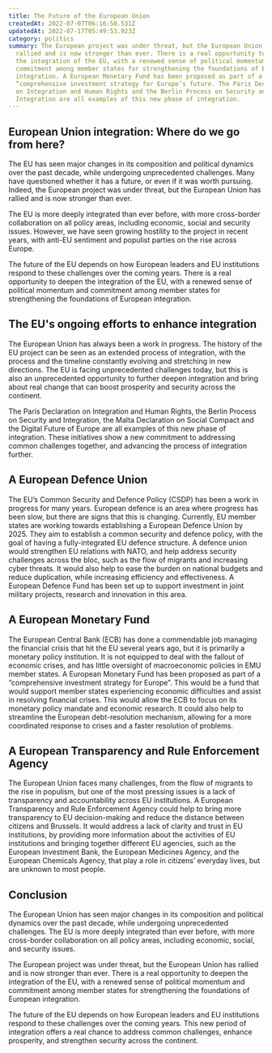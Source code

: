 ```yaml
---
title: The Future of the European Union
createdAt: 2022-07-07T06:16:50.531Z
updatedAt: 2022-07-17T05:49:53.923Z
category: politics
summary: The European project was under threat, but the European Union has
  rallied and is now stronger than ever. There is a real opportunity to deepen
  the integration of the EU, with a renewed sense of political momentum and
  commitment among member states for strengthening the foundations of European
  integration. A European Monetary Fund has been proposed as part of a
  “comprehensive investment strategy for Europe’s future. The Paris Declaration
  on Integration and Human Rights and the Berlin Process on Security and
  Integration are all examples of this new phase of integration.
---
```


## European Union integration: Where do we go from here?

The EU has seen major changes in its composition and political dynamics over the past decade, while undergoing unprecedented challenges. Many have questioned whether it has a future, or even if it was worth pursuing. Indeed, the European project was under threat, but the European Union has rallied and is now stronger than ever.

The EU is more deeply integrated than ever before, with more cross-border collaboration on all policy areas, including economic, social and security issues. However, we have seen growing hostility to the project in recent years, with anti-EU sentiment and populist parties on the rise across Europe.

The future of the EU depends on how European leaders and EU institutions respond to these challenges over the coming years. There is a real opportunity to deepen the integration of the EU, with a renewed sense of political momentum and commitment among member states for strengthening the foundations of European integration.

## The EU's ongoing efforts to enhance integration

The European Union has always been a work in progress. The history of the EU project can be seen as an extended process of integration, with the process and the timeline constantly evolving and stretching in new directions.
The EU is facing unprecedented challenges today, but this is also an unprecedented opportunity to further deepen integration and bring about real change that can boost prosperity and security across the continent.

The Paris Declaration on Integration and Human Rights, the Berlin Process on Security and Integration, the Malta Declaration on Social Compact and the Digital Future of Europe are all examples of this new phase of integration. These initiatives show a new commitment to addressing common challenges together, and advancing the process of integration further.

## A European Defence Union

The EU’s Common Security and Defence Policy (CSDP) has been a work in progress for many years. European defence is an area where progress has been slow, but there are signs that this is changing.
Currently, EU member states are working towards establishing a European Defence Union by 2025. They aim to establish a common security and defence policy, with the goal of having a fully-integrated EU defence structure.
A defence union would strengthen EU relations with NATO, and help address security challenges across the bloc, such as the flow of migrants and increasing cyber threats. It would also help to ease the burden on national budgets and reduce duplication, while increasing efficiency and effectiveness.
A European Defence Fund has been set up to support investment in joint military projects, research and innovation in this area.

## A European Monetary Fund

The European Central Bank (ECB) has done a commendable job managing the financial crisis that hit the EU several years ago, but it is primarily a monetary policy institution. It is not equipped to deal with the fallout of economic crises, and has little oversight of macroeconomic policies in EMU member states.
A European Monetary Fund has been proposed as part of a “comprehensive investment strategy for Europe”. This would be a fund that would support member states experiencing economic difficulties and assist in resolving financial crises.
This would allow the ECB to focus on its monetary policy mandate and economic research. It could also help to streamline the European debt-resolution mechanism, allowing for a more coordinated response to crises and a faster resolution of problems.

## A European Transparency and Rule Enforcement Agency

The European Union faces many challenges, from the flow of migrants to the rise in populism, but one of the most pressing issues is a lack of transparency and accountability across EU institutions.
A European Transparency and Rule Enforcement Agency could help to bring more transparency to EU decision-making and reduce the distance between citizens and Brussels.
It would address a lack of clarity and trust in EU institutions, by providing more information about the activities of EU institutions and bringing together different EU agencies, such as the European Investment Bank, the European Medicines Agency, and the European Chemicals Agency, that play a role in citizens’ everyday lives, but are unknown to most people.

## Conclusion

The European Union has seen major changes in its composition and political dynamics over the past decade, while undergoing unprecedented challenges. The EU is more deeply integrated than ever before, with more cross-border collaboration on all policy areas, including economic, social, and security issues.

The European project was under threat, but the European Union has rallied and is now stronger than ever. There is a real opportunity to deepen the integration of the EU, with a renewed sense of political momentum and commitment among member states for strengthening the foundations of European integration.

The future of the EU depends on how European leaders and EU institutions respond to these challenges over the coming years. This new period of integration offers a real chance to address common challenges, enhance prosperity, and strengthen security across the continent.

